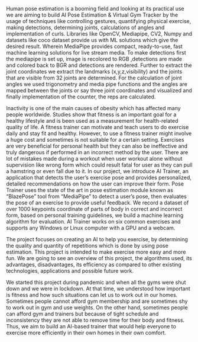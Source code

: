 Human pose estimation is a booming field and looking at its practical use we are aiming to build AI Pose Estimation & Virtual Gym Tracker by the usage of techniques like controlling gestures, quantifying physical exercise, making detections, determining joints, calculations of angles and implementation of curls. Libraries like OpenCV, Mediapipe, CV2, Numpy and datasets like coco dataset provide us with ML solutions which give the desired result. Wherein MediaPipe provides compact, ready-to-use, fast machine learning solutions for live stream media. To make detections first the mediapipe is set up, image is recolored to RGB ,detections are made and colored back to BGR and detections are rendered. Further to extract the joint coordinates we extract the landmarks (x,y,z,visibility) and the joints that are visible from 32 joints are determined. For the calculation of joint angles we used trigonometry and media pipe functions and the angles are mapped between the joints or say three joint coordinates and visualized and finally implementation of the counter, the reps are calculated. 

Inactivity is one of the main causes of obesity which has affected many people worldwide. Studies show that fitness is an important goal for a healthy lifestyle and is been used as a measurement for health-related quality of life. A fitness trainer can motivate and teach users to do exercise daily and stay fit and healthy. However, to use a fitness trainer might involve a huge cost and sometimes is not suitable for a certain setting. Exercises are very beneficial for personal health but they can also be ineffective and truly dangerous if performed in an incorrect method by the user. There are lot of mistakes made during a workout when user workout alone without supervision like wrong form which could result fatal for user as they can pull a hamstring or even fall due to it. In our project, we introduce AI Trainer, an application that detects the user’s exercise pose and provides personalized, detailed recommendations on how the user can improve their form. Pose Trainer uses the state of the art in pose estimation module known as “BlazePose” tool from “MediaPipe” to detect a user’s pose, then evaluates the pose of an exercise to provide useful feedback. We record a dataset of over 1000 keypoints coordinate of parts of body in correct and incorrect form, based on personal training guidelines, we build a machine learning algorithm for evaluation. AI Trainer works on six common exercises and supports any Windows or Linux computer with a GPU and a webcam. 

The project focuses on creating an AI to help you exercise, by determining the quality and quantity of repetitions which is done by using pose estimation. This project is intended to make exercise more easy and more fun. We are going to see an overview of this project, the algorithms used, its advantages, disadvantages, its efficiency as compared to other existing technologies, applications and possible future work. 

We started this project during pandemic and when all the gyms were shut down and we were in lockdown. At that time, we understood how important is fitness and how such situations can let us to work out in our homes. Sometimes people cannot afford gym membership and are sometimes shy to work out in gym and use weights. On the other hand, sometimes people can afford gym and trainers but because of tight schedule and inconsistency they are not able to remove time for their body and fitness. Thus, we aim to build an AI-based trainer that would help everyone to exercise more efficiently in their own homes in their own comfort.
